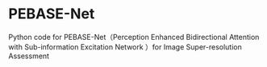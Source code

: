 # PEBASE-Net
Python code for PEBASE-Net（Perception Enhanced Bidirectional Attention with Sub-information Excitation Network ）for Image Super-resolution Assessment
